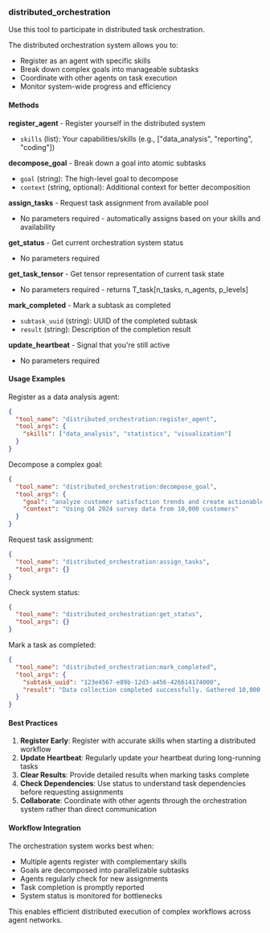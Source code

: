### distributed_orchestration

Use this tool to participate in distributed task orchestration.

The distributed orchestration system allows you to:
- Register as an agent with specific skills
- Break down complex goals into manageable subtasks
- Coordinate with other agents on task execution
- Monitor system-wide progress and efficiency

#### Methods

**register_agent** - Register yourself in the distributed system
- `skills` (list): Your capabilities/skills (e.g., ["data_analysis", "reporting", "coding"])

**decompose_goal** - Break down a goal into atomic subtasks
- `goal` (string): The high-level goal to decompose
- `context` (string, optional): Additional context for better decomposition

**assign_tasks** - Request task assignment from available pool
- No parameters required - automatically assigns based on your skills and availability

**get_status** - Get current orchestration system status
- No parameters required

**get_task_tensor** - Get tensor representation of current task state
- No parameters required - returns T_task[n_tasks, n_agents, p_levels]

**mark_completed** - Mark a subtask as completed
- `subtask_uuid` (string): UUID of the completed subtask
- `result` (string): Description of the completion result

**update_heartbeat** - Signal that you're still active
- No parameters required

#### Usage Examples

Register as a data analysis agent:
```json
{
  "tool_name": "distributed_orchestration:register_agent",
  "tool_args": {
    "skills": ["data_analysis", "statistics", "visualization"]
  }
}
```

Decompose a complex goal:
```json
{
  "tool_name": "distributed_orchestration:decompose_goal", 
  "tool_args": {
    "goal": "analyze customer satisfaction trends and create actionable insights",
    "context": "Using Q4 2024 survey data from 10,000 customers"
  }
}
```

Request task assignment:
```json
{
  "tool_name": "distributed_orchestration:assign_tasks",
  "tool_args": {}
}
```

Check system status:
```json
{
  "tool_name": "distributed_orchestration:get_status",
  "tool_args": {}
}
```

Mark a task as completed:
```json
{
  "tool_name": "distributed_orchestration:mark_completed",
  "tool_args": {
    "subtask_uuid": "123e4567-e89b-12d3-a456-426614174000",
    "result": "Data collection completed successfully. Gathered 10,000 survey responses with 95% completion rate."
  }
}
```

#### Best Practices

1. **Register Early**: Register with accurate skills when starting a distributed workflow
2. **Update Heartbeat**: Regularly update your heartbeat during long-running tasks
3. **Clear Results**: Provide detailed results when marking tasks complete
4. **Check Dependencies**: Use status to understand task dependencies before requesting assignments
5. **Collaborate**: Coordinate with other agents through the orchestration system rather than direct communication

#### Workflow Integration

The orchestration system works best when:
- Multiple agents register with complementary skills
- Goals are decomposed into parallelizable subtasks
- Agents regularly check for new assignments
- Task completion is promptly reported
- System status is monitored for bottlenecks

This enables efficient distributed execution of complex workflows across agent networks.